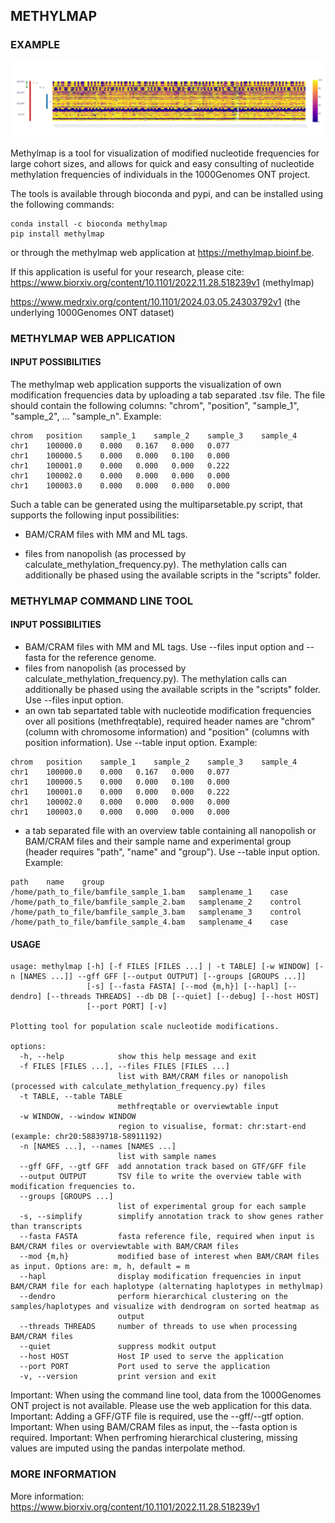 ## METHYLMAP
### EXAMPLE

![GNAS methylmap](assets/1000Genomes_GNAS.png)  

Methylmap is a tool for visualization of modified nucleotide frequencies for large cohort sizes, and allows for quick and easy consulting of nucleotide methylation frequencies of individuals in the 1000Genomes ONT project. 

The tools is available through bioconda and pypi, and can be installed using the following commands:
```
conda install -c bioconda methylmap
pip install methylmap
```

or through the methylmap web application at https://methylmap.bioinf.be.
 
If this application is useful for your research, please cite:
https://www.biorxiv.org/content/10.1101/2022.11.28.518239v1 (methylmap)


https://www.medrxiv.org/content/10.1101/2024.03.05.24303792v1 (the underlying 1000Genomes ONT dataset)

### METHYLMAP WEB APPLICATION
#### INPUT POSSIBILITIES 

The methylmap web application supports the visualization of own modification frequencies data by uploading a tab separated .tsv file. The file should contain the following columns: "chrom", "position", "sample_1", "sample_2", ... "sample_n". Example:
```
chrom	position	sample_1	sample_2	sample_3	sample_4
chr1	100000.0	0.000	0.167	0.000	0.077
chr1	100000.5	0.000	0.000	0.100	0.000
chr1	100001.0	0.000	0.000	0.000	0.222
chr1	100002.0	0.000	0.000	0.000	0.000
chr1	100003.0	0.000	0.000	0.000	0.000
```

Such a table can be generated using the multiparsetable.py script, that supports the following input possibilities:
- BAM/CRAM files with MM and ML tags. 

- files from nanopolish (as processed by calculate_methylation_frequency.py). The methylation calls can additionally be phased using the available scripts in the "scripts" folder.

### METHYLMAP COMMAND LINE TOOL
#### INPUT POSSIBILITIES
- BAM/CRAM files with MM and ML tags. Use --files input option and --fasta for the reference genome.
- files from nanopolish (as processed by calculate_methylation_frequency.py). The methylation calls can additionally be phased using the available scripts in the "scripts" folder. Use --files input option.
- an own tab separtated table with nucleotide modification frequencies over all positions (methfreqtable), required header names are "chrom" (column with chromosome information) and "position" (columns with position information). Use --table input option. Example:
```
chrom	position	sample_1	sample_2	sample_3	sample_4
chr1	100000.0	0.000	0.167	0.000	0.077
chr1	100000.5	0.000	0.000	0.100	0.000
chr1	100001.0	0.000	0.000	0.000	0.222
chr1	100002.0	0.000	0.000	0.000	0.000
chr1	100003.0	0.000	0.000	0.000	0.000
```
- a tab separated file with an overview table containing all nanopolish or BAM/CRAM files and their sample name and experimental group (header requires "path", "name" and "group"). Use --table input option. Example:
```
path    name    group
/home/path_to_file/bamfile_sample_1.bam   samplename_1    case
/home/path_to_file/bamfile_sample_2.bam   samplename_2    control
/home/path_to_file/bamfile_sample_3.bam   samplename_3    control
/home/path_to_file/bamfile_sample_4.bam   samplename_4    case
```

#### USAGE
```
usage: methylmap [-h] [-f FILES [FILES ...] | -t TABLE] [-w WINDOW] [-n [NAMES ...]] --gff GFF [--output OUTPUT] [--groups [GROUPS ...]]
                 [-s] [--fasta FASTA] [--mod {m,h}] [--hapl] [--dendro] [--threads THREADS] --db DB [--quiet] [--debug] [--host HOST]
                 [--port PORT] [-v]

Plotting tool for population scale nucleotide modifications.

options:
  -h, --help            show this help message and exit
  -f FILES [FILES ...], --files FILES [FILES ...]
                        list with BAM/CRAM files or nanopolish (processed with calculate_methylation_frequency.py) files
  -t TABLE, --table TABLE
                        methfreqtable or overviewtable input
  -w WINDOW, --window WINDOW
                        region to visualise, format: chr:start-end (example: chr20:58839718-58911192)
  -n [NAMES ...], --names [NAMES ...]
                        list with sample names
  --gff GFF, --gtf GFF  add annotation track based on GTF/GFF file
  --output OUTPUT       TSV file to write the overview table with modification frequencies to.
  --groups [GROUPS ...]
                        list of experimental group for each sample
  -s, --simplify        simplify annotation track to show genes rather than transcripts
  --fasta FASTA         fasta reference file, required when input is BAM/CRAM files or overviewtable with BAM/CRAM files
  --mod {m,h}           modified base of interest when BAM/CRAM files as input. Options are: m, h, default = m
  --hapl                display modification frequencies in input BAM/CRAM file for each haplotype (alternating haplotypes in methylmap)
  --dendro              perform hierarchical clustering on the samples/haplotypes and visualize with dendrogram on sorted heatmap as
                        output
  --threads THREADS     number of threads to use when processing BAM/CRAM files
  --quiet               suppress modkit output
  --host HOST           Host IP used to serve the application
  --port PORT           Port used to serve the application
  -v, --version         print version and exit
```
Important: When using the command line tool, data from the 1000Genomes ONT project is not available. Please use the web application for this data.
Important: Adding a GFF/GTF file is required, use the --gff/--gtf option.
Important: When using BAM/CRAM files as input, the --fasta option is required.
Important: When perfroming hierarchical clustering, missing values are imputed using the pandas interpolate method.


### MORE INFORMATION

More information: https://www.biorxiv.org/content/10.1101/2022.11.28.518239v1